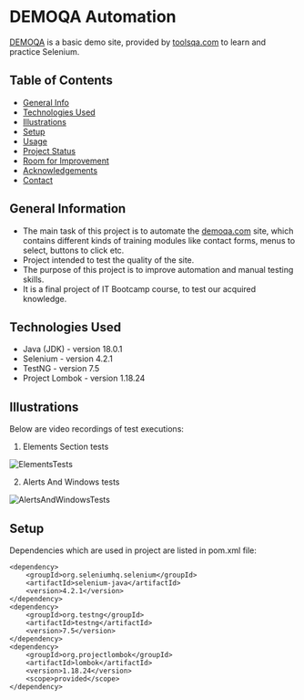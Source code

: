 # DEMOQA Automation
[DEMOQA](https://demoqa.com/) is a basic demo site, provided by [toolsqa.com](https://www.toolsqa.com/) to learn and practice Selenium.

## Table of Contents
* [General Info](#general-information)
* [Technologies Used](#technologies-used)
* [Illustrations](#illustrations)
* [Setup](#setup)
* [Usage](#usage)
* [Project Status](#project-status)
* [Room for Improvement](#room-for-improvement)
* [Acknowledgements](#acknowledgements)
* [Contact](#contact)


## General Information
- The main task of this project is to automate the [demoqa.com](https://demoqa.com/) site, which contains different kinds of training modules like contact forms, menus to select, buttons to click etc.
- Project intended to test the quality of the site.
- The purpose of this project is to improve automation and manual testing skills.
- It is a final project of IT Bootcamp course, to test our acquired knowledge.


## Technologies Used
- Java (JDK) - version 18.0.1
- Selenium - version 4.2.1
- TestNG - version 7.5
- Project Lombok - version 1.18.24


## Illustrations
Below are video recordings of test executions:

1. Elements Section tests

![ElementsTests](https://user-images.githubusercontent.com/105938336/174457890-bddfbe42-7073-4a8f-9740-112c873723ab.gif)

2. Alerts And Windows tests

![AlertsAndWindowsTests](https://user-images.githubusercontent.com/105938336/174458071-54638ba9-656b-4553-916b-073dbd6c4c8f.gif)


## Setup
Dependencies which are used in project are listed in pom.xml file:
```
<dependency>
    <groupId>org.seleniumhq.selenium</groupId>
    <artifactId>selenium-java</artifactId>
    <version>4.2.1</version>
</dependency>
<dependency>
    <groupId>org.testng</groupId>
    <artifactId>testng</artifactId>
    <version>7.5</version>
</dependency>
<dependency>
    <groupId>org.projectlombok</groupId>
    <artifactId>lombok</artifactId>
    <version>1.18.24</version>
    <scope>provided</scope>
</dependency>
```
